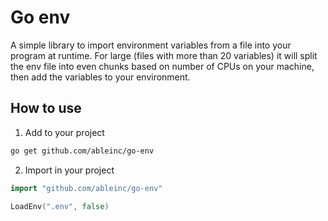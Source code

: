 # Go env

A simple library to import environment variables from a file into your program at runtime. For large (files with more than 20 variables) it will split the env file into even chunks based on number of CPUs on your machine, then add the variables to your environment. 

## How to use

1. Add to your project
```bash
go get github.com/ableinc/go-env
```

2. Import in your project
```go
import "github.com/ableinc/go-env"

LoadEnv(".env", false)
```
